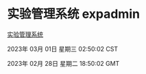 # 实验管理系统 expadmin
[实验管理系统](http://27.19.35.134:56808/expadmin-782313d2-e1b1-4ea7-932e-3a55e6a1a4d0/)

2023年 03月 01日 星期三 02:50:02 CST

2023年 02月 28日 星期二 18:50:02 GMT
